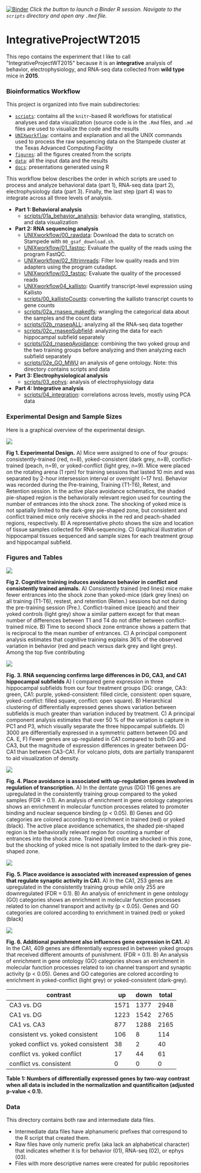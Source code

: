 [![Binder](http://mybinder.org/badge.svg)](http://beta.mybinder.org/v2/gh/raynamharris/DissociationTest/master?urlpath=rstudio)
*Click the button to launch a Binder R session. Navigate to the
`scripts` directory and open any `.Rmd` file.*

# IntegrativeProjectWT2015

This repo contains the experiment that I like to call "IntegrativeProjectWT2015" because it is an **integrative** analysis of behavior, electrophysiology, and RNA-seq data collected from **wild type** mice in **2015**. 

### Bioinformatics Workflow

This project is organized into five main subdirectories: 
- [`scripts`](scripts): contains all the `knitr`-based R workflows for statistical analyses and data visualization (source code is in the `.Rmd` files, and `.md` files are used to visualize the code and the results
- [`UNIXworkflow`](UNIXworkflow): contains and explanation and all the UNIX commands used to process the raw sequencing data on the Stampede cluster at the Texas Advanced Computing Facility
- [`figures`](figures): all the figures created from the scripts 
- [`data`](data): all the input data and the results
- [`docs`](docs): presentations generated using R 

This workflow below describes the order in which scripts are used to process and analyze behavioral data (part 1), RNA-seq data (part 2), electrophysiology data (part 3). Finally, the last step (part 4) was to integrate across all three levels of analysis. 

- **Part 1: Behavioral analysis**	
	- [scripts/01a_behavior_analysis](scripts/01a_behavior_analysis.md): behavior data wrangling, statistics, and data visualization
- **Part 2: RNA sequencing analysis**
	- [UNIXworkflow/00_rawdata](UNIXworkflow/00_rawdata.md): Download the data to scratch on Stampede with `00_gsaf_download.sh`. 
	- [UNIXworkflow/01_fastqc](UNIXworkflow/01_fastqc.md): Evaluate the quality of the reads using the program FastQC.
	- [UNIXworkflow/02_filtrimreads](UNIXworkflow/02_filtrimreads.md): Filter low quality reads and trim adapters using the program cutadapt.
	- [UNIXworkflow/03_fastqc](UNIXworkflow/03_fastqc.md): Evaluate the quality of the processed reads
	- [UNIXworkflow04_kallisto](UNIXworkflow04_kallisto.md): Quantify transcript-level expression using Kallisto
	- [scripts/00_kallistoCounts](scripts/00_kallistoCounts.md): converting the kallisto transcript counts to gene counts 
	- [scripts/02a_rnaseq_makedfs](scripts/02a_rnaseq_makedfs.md): wrangling the categorical data about the samples and the count data
	- [scripts/02b_rnaseqALL](scripts/02b_rnaseqALL.md): analyzing all the RNA-seq data together
	- [scripts/02c_rnaseqSubfield](scripts/02c_rnaseqSubfield.md): analyzing the data for each hippocampal subfield separately
	- [scripts/02d_rnaseqAvoidance](scripts/02d_rnaseqAvoidance.md): combining the two yoked group and the two training groups before analyzing and then analyzing each subfield separately
	- [scripts/02e_GO_MWU](scripts/02e_GO_MWU/GO_MWU.md_) an analysis of gene ontology. Note: this directory contains scripts and data
- **Part 3: Electrophysiological analysis**
	- [scripts/03_ephys](scripts/03_ephys.md): analysis of electrophysiology data	
- **Part 4: Integrative analysis**
	- [scripts/04_integration](scripts/04_integration.md): correlations across levels, mostly using PCA data
	
### Experimental Design and Sample Sizes

Here is a graphical overview of the experimental design.

![](./figures/figures-05.png)

**Fig 1. Experimental Design.** A) Mice were assigned to one of four groups: consistently-trained (red, n=8), yoked-consistent (dark grey, n=8), conflict-trained (peach, n=9), or yoked-conflict (light grey, n=9). Mice were placed on the rotating arena (1 rpm) for training sessions that lasted 10 min and was separated by 2-hour intersession interval or overnight (~17 hrs). Behavior was recorded during the Pre-training, Training (T1-T6), Retest, and Retention session. In the active place avoidance schematics, the shaded pie-shaped region is the behaviorally relevant region used for counting the number of entrances into the shock zone. The shocking of yoked mice is not spatially limited to the dark-grey pie-shaped zone, but consistent and conflict trained mice only receive shocks in the red and peach-shaded regions, respectively. B) A representative photo shows the size and location of tissue samples collected for RNA-sequencing.  C) Graphical illustration of hippocampal tissues sequenced and sample sizes for each treatment group and hippocampal subfield.

### Figures and Tables

![](./figures/figures-01.png)

**Fig 2. Cognitive training induces avoidance behavior in conflict and consistently trained animals.** A) Consistently trained (red lines) mice make fewer entrances into the shock zone than yoked-mice (dark grey lines) on all training (T1-T6), restest, and retention (Reten.) sessions but not during the pre-training session (Pre.). Conflict-trained mice (peach) and their yoked controls (light grey) show a similar pattern except for that mean number of differences between T1 and T4 do not differ between conflict-trained mice. B) Time to second shock zone entrance shows a pattern that is reciprocal to the mean number of entrances. C) A principal component analysis estimates that cognitive training explains 36% of the observed variation in behavior (red and peach versus dark grey and light grey). Among the top five contributing 

![](./figures/figures-02.png)

**Fig. 3. RNA sequencing confirms large differences in DG, CA3, and CA1 hippocampal subfields** A) I compared gene expression in three hippocampal subfields from our four treatment groups (DG: orange, CA3: green, CA1: purple, yoked-consistent: filled circle, consistent: open square, yoked-conflict: filled square, conflict: open square). B) Hierarchical clustering of differentially expressed genes shows variation between subfields is much greater than variation induced by treatment. C) A principal component analysis estimates that over 50 % of the variation is capture in PC1 and P3, which visually separate the three hippocampal subfields. D) 3000 are differentially expressed in a symmetric pattern between DG and CA. E, F) Fewer genes are up-regulated in CA1 compared to both DG and CA3, but the magnitude of expression differences in greater between DG-CA1 than between CA3-CA1. For volcano plots, dots are partially transparent to aid visualization of density.

![](./figures/figures2-01.png)

**Fig. 4. Place avoidance is associated with up-regulation genes involved in regulation of transcription.**  A) In the dentate gyrus (DG) 116 genes are upregulated in the consistently training group compared to the yoked samples (FDR = 0.1). An analysis of enrichment in gene ontology categories shows an enrichment in molecular function processes related to promoter binding and nuclear sequence binding (p < 0.05).  B) Genes and GO categories are colored according to enrichment in trained (red) or yoked (black). The active place avoidance schematics, the shaded pie-shaped region is the behaviorally relevant region for counting a number of entrances into the shock zone. Trained (red) mice are shocked in this zone, but the shocking of yoked mice is not spatially limited to the dark-grey pie-shaped zone.

![](./figures/figures2-02.png)

**Fig. 5. Place avoidance is associated with increased expression of genes that regulate synaptic activity in CA1.** A) In the CA1, 253 genes are upregulated in the consistently training group while only 255 are downregulated (FDR = 0.1). B) An analysis of enrichment in gene ontology (GO) categories shows an enrichment in molecular function processes related to ion channel transport and activity (p < 0.05). Genes and GO categories are colored according to enrichment in trained (red) or yoked (black)  

![](./figures/figures2-03.png)

**Fig. 6. Additional punishment also influences gene expression in CA1.** A) In the CA1, 409 genes are differentially expressed in between yoked groups that received different amounts of punishment.  (FDR = 0.1). B) An analysis of enrichment in gene ontology (GO) categories shows an enrichment in molecular function processes related to ion channel transport and synaptic activity (p < 0.05). Genes and GO categories are colored according to enrichment in yoked-conflict (light grey) or yoked-consistent (dark-grey).  


| contrast | up | down | total |
| --- | --- | --- | --- |
CA3	vs. DG | 1571 | 1377 | 2948
CA1	vs. DG | 1223 | 1542 | 2765
CA1	vs. CA3 | 877 | 1288 | 2165
consistent vs.	yoked consistent | 106 | 8 | 114
yoked conflict vs. yoked consistent | 38 | 2 | 40
conflict vs. yoked conflict | 17 | 44 | 61
conflict vs. consistent | 0 | 0 | 0

**Table 1: Numbers of differentially expressed genes by two-way contrast when all data is included in the normalization and quantificaiton (adjusted p-value < 0.1).** 


### Data

This directory contains both raw and intermediate data files. 
- Intermediate data files have alphanumeric prefixes that correspond to the R script that created them. 
- Raw files have only numeric prefix (aka lack an alphabetical character) that indicates whether it is for behavior (01), RNA-seq (02), or ephys (03). 
- Files with more descriptive names were created for public repositories
